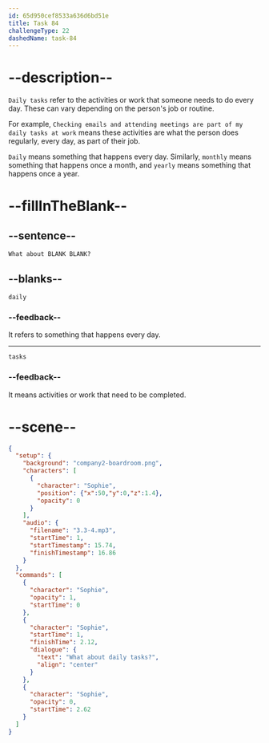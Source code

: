 ```yaml
---
id: 65d950cef8533a636d6bd51e
title: Task 84
challengeType: 22
dashedName: task-84
---
```


<!-- (Audio) Sophie: What about daily tasks? -->

# --description--

`Daily tasks` refer to the activities or work that someone needs to do every day. These can vary depending on the person's job or routine.

For example, `Checking emails and attending meetings are part of my daily tasks at work` means these activities are what the person does regularly, every day, as part of their job.

`Daily` means something that happens every day. Similarly, `monthly` means something that happens once a month, and `yearly` means something that happens once a year.

# --fillInTheBlank--

## --sentence--

`What about BLANK BLANK?`

## --blanks--

`daily`

### --feedback--

It refers to something that happens every day.

---

`tasks`

### --feedback--

It means activities or work that need to be completed.

# --scene--

```json
{
  "setup": {
    "background": "company2-boardroom.png",
    "characters": [
      {
        "character": "Sophie",
        "position": {"x":50,"y":0,"z":1.4},
        "opacity": 0
      }
    ],
    "audio": {
      "filename": "3.3-4.mp3",
      "startTime": 1,
      "startTimestamp": 15.74,
      "finishTimestamp": 16.86
    }
  },
  "commands": [
    {
      "character": "Sophie",
      "opacity": 1,
      "startTime": 0
    },
    {
      "character": "Sophie",
      "startTime": 1,
      "finishTime": 2.12,
      "dialogue": {
        "text": "What about daily tasks?",
        "align": "center"
      }
    },
    {
      "character": "Sophie",
      "opacity": 0,
      "startTime": 2.62
    }
  ]
}
```
